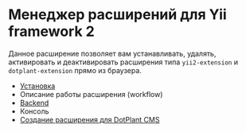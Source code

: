 Менеджер расширений для Yii framework 2
=======================================

Данное расширение позволяет вам устанавливать, удалять, активировать и деактивировать расширения типа `yii2-extension` и `dotplant-extension` прямо из браузера.

- [Установка](installation.md)
- Описание работы расширения (workflow)
- [Backend](backend.md)
- Консоль
- [Создание расширения для DotPlant CMS](package-creation.md)
